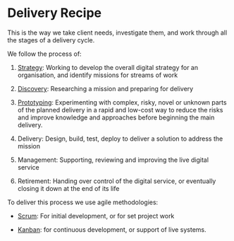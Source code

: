 # Delivery Recipe

This is the way we take client needs, investigate them, and work through all the stages of a delivery cycle.

We follow the process of:

1. [Strategy](/delivery_recipe/Strategy/README.md): Working to develop the overall digital strategy for an organisation, and identify missions for streams of work

2. [Discovery](/delivery_recipe/Discovery/README.md): Researching a mission and preparing for delivery
3. [Prototyping](/delivery_recipe/Prototyping/README.md): Experimenting with complex, risky, novel or unknown parts of the planned delivery in a rapid and low-cost way to reduce the risks and improve knowledge and approaches before beginning the main delivery.
4. Delivery: Design, build, test, deploy to deliver a solution to address the mission
5. Management: Supporting, reviewing and improving the live digital service
6. Retirement: Handing over control of the digital service, or eventually closing it down at the end of its life

To deliver this process we use agile methodologies:
* [Scrum](/delivery_recipe/scrum.md): For initial development, or for set project work

* [Kanban](/delivery_recipe/kanban.md): for continuous development, or support of live systems.

